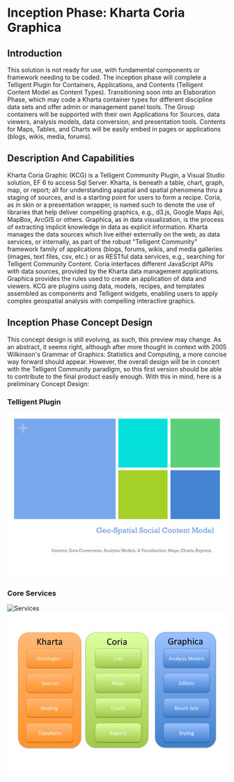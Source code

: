 # Inception Phase: Kharta Coria Graphica
## Introduction
This solution is not ready for use, with fundamental components or framework needing to be coded. The inception phase will complete a Telligent Plugin for Containers, Applications, and Contents (Telligent Content Model as Content Types). Transitioning soon into an Elaboration Phase, which may code a Kharta container types for different discipline data sets and offer admin or management panel tools. The Group containers will be supported with their own Applications for Sources, data viewers, analysis models, data conversion, and presentation tools. Contents for Maps, Tables, and Charts will be easily embed in pages or applications (blogs, wikis, media, forums).
## Description And Capabilities
Kharta Coria Graphic (KCG) is a Telligent Community Plugin, a Visual Studio solution, EF 6 to access Sql Server.  Kharta, is beneath a table, chart, graph, map, or report; all for understanding aspatial and spatial phenomena thru a staging of sources, and is a starting point for users to form a recipe.  Coria, as in skin or a presentation wrapper, is named such to denote the use of libraries that help deliver compelling graphics, e.g., d3.js, Google Maps Api, MapBox, ArcGIS or others.  Graphica, as in data visualization, is the process of extracting implicit knowledge in data as explicit information.  Kharta manages the data sources which live either externally on the web, as data services, or internally, as part of the robust "Telligent Community" framework family of applications (blogs, forums, wikis, and media galleries (images, text files, csv, etc.) or as RESTful data services, e.g., searching for Telligent Community Content.  Coria interfaces different JavaScript APIs with data sources, provided by the Kharta data management applications.  Graphica provides the rules used to create an application of data and viewers. KCG are plugins using data, models, recipes, and templates assembled as components and Telligent widgets, enabling users to apply complex geospatial analysis with compelling interactive graphics.
## Inception Phase Concept Design
This concept design is still evolving, as such, this preview may change. As an abstract, it seems right, although after more thought in context with 2005 Wilkinson's Grammar of Graphics: Statistics and Computing, a more concise way forward should appear. However, the overall design will be in concert with the Telligent Community paradigm, so this first version should be able to contribute to the final product easily enough.  With this in mind, here is a preliminary Concept Design:
### Telligent Plugin
![Cover](https://raw.githubusercontent.com/powersparks/kharta-coria-graphica/master/GeoSocialContentModeling.png)
### Core Services
![Services](https://raw.githubusercontent.com/powersparks/kharta-coria-graphica/master/GeoSocialContentModeling-Services.jpg)
![Preliminary Concept Design](https://raw.githubusercontent.com/powersparks/kharta-coria-graphica/master/kcgComponents.png)
